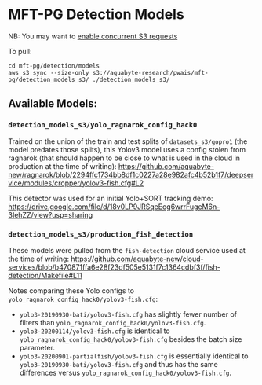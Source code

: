 # MFT-PG Detection Models

NB: You may want to [enable concurrent S3 requests](https://docs.aws.amazon.com/cli/latest/topic/s3-config.html)

To pull:
```
cd mft-pg/detection/models
aws s3 sync --size-only s3://aquabyte-research/pwais/mft-pg/detection_models_s3/ ./detection_models_s3/
```

## Available Models:

### `detection_models_s3/yolo_ragnarok_config_hack0`

Trained on the union of the train and test splits of `datasets_s3/gopro1`
(the model predates those splits), this Yolov3 model uses a config stolen
from ragnarok (that should happen to be close to what is used in the cloud in 
production at the time of writing):
https://github.com/aquabyte-new/ragnarok/blob/2294ffc1734bb8df1c0227a28e982afc4b52b1f7/deepservice/modules/cropper/yolov3-fish.cfg#L2

This detector was used for an initial Yolo+SORT tracking demo:
https://drive.google.com/file/d/18v0LP9JRSqeEog6wrrFugeM6n-3IehZZ/view?usp=sharing

### `detection_models_s3/production_fish_detection`

These models were pulled from the `fish-detection` cloud service used
at the time of writing: https://github.com/aquabyte-new/cloud-services/blob/b470871ffa6e28f23df505e5131f7c1364cdbf3f/fish-detection/Makefile#L11

Notes comparing these Yolo configs to 
`yolo_ragnarok_config_hack0/yolov3-fish.cfg`:
 * `yolo3-20190930-bati/yolov3-fish.cfg` has slightly
     fewer number of filters than `yolo_ragnarok_config_hack0/yolov3-fish.cfg`.
 * `yolo3-20200114/yolov3-fish.cfg` is identical to 
     `yolo_ragnarok_config_hack0/yolov3-fish.cfg` besides the batch size
     parameter.
 * `yolo3-20200901-partialfish/yolov3-fish.cfg` is essentially identical to
    `yolo3-20190930-bati/yolov3-fish.cfg` and thus has the same differences
    versus `yolo_ragnarok_config_hack0/yolov3-fish.cfg`.
